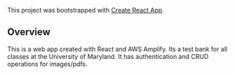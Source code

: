 This project was bootstrapped with [Create React App](https://github.com/facebook/create-react-app).

## Overview

This is a web app created with React and AWS Amplify. Its a test bank for all classes at the University of Maryland. It has authentication and CRUD operations for images/pdfs.
